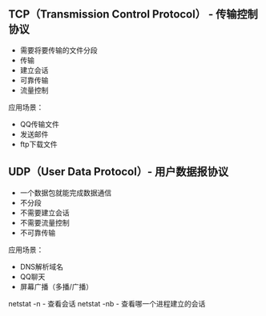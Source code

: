 ## TCP（Transmission Control Protocol） - 传输控制协议

* 需要将要传输的文件分段
* 传输
* 建立会话
* 可靠传输
* 流量控制

应用场景：
* QQ传输文件
* 发送邮件
* ftp下载文件

## UDP（User Data Protocol）- 用户数据报协议

* 一个数据包就能完成数据通信
* 不分段
* 不需要建立会话
* 不需要流量控制
* 不可靠传输

应用场景：
* DNS解析域名
* QQ聊天
* 屏幕广播（多播/广播）


netstat -n - 查看会话
netstat -nb - 查看哪一个进程建立的会话


